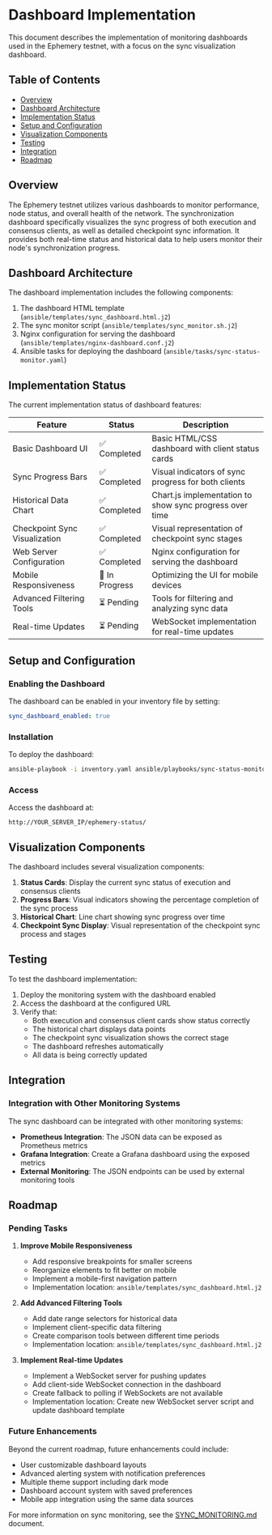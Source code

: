 # Dashboard Implementation

This document describes the implementation of monitoring dashboards used in the Ephemery testnet, with a focus on the sync visualization dashboard.

## Table of Contents

- [Overview](#overview)
- [Dashboard Architecture](#dashboard-architecture)
- [Implementation Status](#implementation-status)
- [Setup and Configuration](#setup-and-configuration)
- [Visualization Components](#visualization-components)
- [Testing](#testing)
- [Integration](#integration)
- [Roadmap](#roadmap)

## Overview

The Ephemery testnet utilizes various dashboards to monitor performance, node status, and overall health of the network. The synchronization dashboard specifically visualizes the sync progress of both execution and consensus clients, as well as detailed checkpoint sync information. It provides both real-time status and historical data to help users monitor their node's synchronization progress.

## Dashboard Architecture

The dashboard implementation includes the following components:

1. The dashboard HTML template (`ansible/templates/sync_dashboard.html.j2`)
2. The sync monitor script (`ansible/templates/sync_monitor.sh.j2`)
3. Nginx configuration for serving the dashboard (`ansible/templates/nginx-dashboard.conf.j2`)
4. Ansible tasks for deploying the dashboard (`ansible/tasks/sync-status-monitor.yaml`)

## Implementation Status

The current implementation status of dashboard features:

| Feature | Status | Description |
|---------|--------|-------------|
| Basic Dashboard UI | ✅ Completed | Basic HTML/CSS dashboard with client status cards |
| Sync Progress Bars | ✅ Completed | Visual indicators of sync progress for both clients |
| Historical Data Chart | ✅ Completed | Chart.js implementation to show sync progress over time |
| Checkpoint Sync Visualization | ✅ Completed | Visual representation of checkpoint sync stages |
| Web Server Configuration | ✅ Completed | Nginx configuration for serving the dashboard |
| Mobile Responsiveness | 🚧 In Progress | Optimizing the UI for mobile devices |
| Advanced Filtering Tools | ⏳ Pending | Tools for filtering and analyzing sync data |
| Real-time Updates | ⏳ Pending | WebSocket implementation for real-time updates |

## Setup and Configuration

### Enabling the Dashboard

The dashboard can be enabled in your inventory file by setting:

```yaml
sync_dashboard_enabled: true
```

### Installation

To deploy the dashboard:

```bash
ansible-playbook -i inventory.yaml ansible/playbooks/sync-status-monitor.yaml
```

### Access

Access the dashboard at:
```
http://YOUR_SERVER_IP/ephemery-status/
```

## Visualization Components

The dashboard includes several visualization components:

1. **Status Cards**: Display the current sync status of execution and consensus clients
2. **Progress Bars**: Visual indicators showing the percentage completion of the sync process
3. **Historical Chart**: Line chart showing sync progress over time
4. **Checkpoint Sync Display**: Visual representation of the checkpoint sync process and stages

## Testing

To test the dashboard implementation:

1. Deploy the monitoring system with the dashboard enabled
2. Access the dashboard at the configured URL
3. Verify that:
   - Both execution and consensus client cards show status correctly
   - The historical chart displays data points
   - The checkpoint sync visualization shows the correct stage
   - The dashboard refreshes automatically
   - All data is being correctly updated

## Integration

### Integration with Other Monitoring Systems

The sync dashboard can be integrated with other monitoring systems:

- **Prometheus Integration**: The JSON data can be exposed as Prometheus metrics
- **Grafana Integration**: Create a Grafana dashboard using the exposed metrics
- **External Monitoring**: The JSON endpoints can be used by external monitoring tools

## Roadmap

### Pending Tasks

1. **Improve Mobile Responsiveness**
   - Add responsive breakpoints for smaller screens
   - Reorganize elements to fit better on mobile
   - Implement a mobile-first navigation pattern
   - Implementation location: `ansible/templates/sync_dashboard.html.j2`

2. **Add Advanced Filtering Tools**
   - Add date range selectors for historical data
   - Implement client-specific data filtering
   - Create comparison tools between different time periods
   - Implementation location: `ansible/templates/sync_dashboard.html.j2`

3. **Implement Real-time Updates**
   - Implement a WebSocket server for pushing updates
   - Add client-side WebSocket connection in the dashboard
   - Create fallback to polling if WebSockets are not available
   - Implementation location: Create new WebSocket server script and update dashboard template

### Future Enhancements

Beyond the current roadmap, future enhancements could include:

- User customizable dashboard layouts
- Advanced alerting system with notification preferences
- Multiple theme support including dark mode
- Dashboard account system with saved preferences
- Mobile app integration using the same data sources

For more information on sync monitoring, see the [SYNC_MONITORING.md](../FEATURES/SYNC_MONITORING.md) document.
